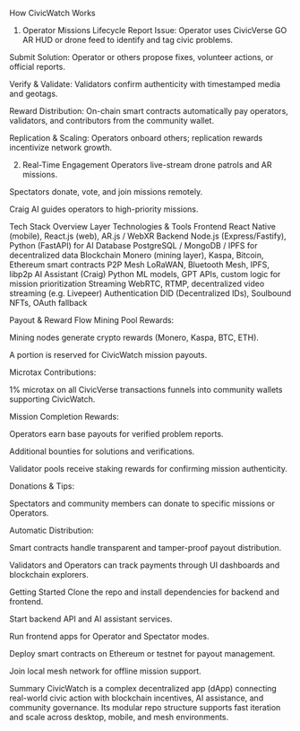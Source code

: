 
How CivicWatch Works
1. Operator Missions Lifecycle
Report Issue: Operator uses CivicVerse GO AR HUD or drone feed to identify and tag civic problems.

Submit Solution: Operator or others propose fixes, volunteer actions, or official reports.

Verify & Validate: Validators confirm authenticity with timestamped media and geotags.

Reward Distribution: On-chain smart contracts automatically pay operators, validators, and contributors from the community wallet.

Replication & Scaling: Operators onboard others; replication rewards incentivize network growth.

2. Real-Time Engagement
Operators live-stream drone patrols and AR missions.

Spectators donate, vote, and join missions remotely.

Craig AI guides operators to high-priority missions.

Tech Stack Overview
Layer	Technologies & Tools
Frontend	React Native (mobile), React.js (web), AR.js / WebXR
Backend	Node.js (Express/Fastify), Python (FastAPI) for AI
Database	PostgreSQL / MongoDB / IPFS for decentralized data
Blockchain	Monero (mining layer), Kaspa, Bitcoin, Ethereum smart contracts
P2P Mesh	LoRaWAN, Bluetooth Mesh, IPFS, libp2p
AI Assistant (Craig)	Python ML models, GPT APIs, custom logic for mission prioritization
Streaming	WebRTC, RTMP, decentralized video streaming (e.g. Livepeer)
Authentication	DID (Decentralized IDs), Soulbound NFTs, OAuth fallback

Payout & Reward Flow
Mining Pool Rewards:

Mining nodes generate crypto rewards (Monero, Kaspa, BTC, ETH).

A portion is reserved for CivicWatch mission payouts.

Microtax Contributions:

1% microtax on all CivicVerse transactions funnels into community wallets supporting CivicWatch.

Mission Completion Rewards:

Operators earn base payouts for verified problem reports.

Additional bounties for solutions and verifications.

Validator pools receive staking rewards for confirming mission authenticity.

Donations & Tips:

Spectators and community members can donate to specific missions or Operators.

Automatic Distribution:

Smart contracts handle transparent and tamper-proof payout distribution.

Validators and Operators can track payments through UI dashboards and blockchain explorers.

Getting Started
Clone the repo and install dependencies for backend and frontend.

Start backend API and AI assistant services.

Run frontend apps for Operator and Spectator modes.

Deploy smart contracts on Ethereum or testnet for payout management.

Join local mesh network for offline mission support.

Summary
CivicWatch is a complex decentralized app (dApp) connecting real-world civic action with blockchain incentives, AI assistance, and community governance. Its modular repo structure supports fast iteration and scale across desktop, mobile, and mesh environments.
